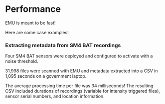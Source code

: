 # Performance

EMU is meant to be fast!

Here are some case examples!

### Extracting metadata from SM4 BAT recordings

Four SM4 BAT sensors were deployed and configured to activate with a noise threshold.

31,998 files were scanned with EMU and metadata extracted into a CSV in 1,095 seconds on a government laptop.

The average processing time per file was 34 milliseconds!
The resulting CSV included durations of recordings (variable for intensity triggered files), sensor serial numbers,
and location information.
